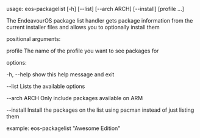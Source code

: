 usage: eos-packagelist [-h] [--list] [--arch ARCH] [--install] [profile ...]

The EndeavourOS package list handler gets package information from the current installer files and allows you to optionally
install them

positional arguments:

  profile      The name of the profile you want to see packages for

options:

  -h, --help   show this help message and exit
  
  --list       Lists the available options
  
  --arch ARCH  Only include packages available on ARM
  
  --install    Install the packages on the list using pacman instead of just listing them

example: eos-packagelist "Awesome Edition"
